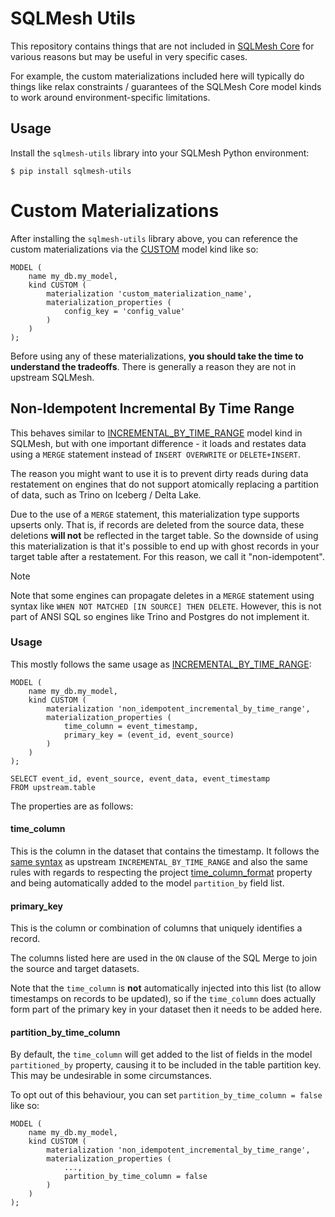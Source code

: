 # SQLMesh Utils

This repository contains things that are not included in [SQLMesh Core](https://github.com/TobikoData/sqlmesh/) for various reasons but may be useful in very specific cases.

For example, the custom materializations included here will typically do things like relax constraints / guarantees of the SQLMesh Core model kinds to work around environment-specific limitations.

## Usage

Install the `sqlmesh-utils` library into your SQLMesh Python environment:

```
$ pip install sqlmesh-utils
```

# Custom Materializations

After installing the `sqlmesh-utils` library above, you can reference the custom materializations via the [CUSTOM](https://sqlmesh.readthedocs.io/en/stable/guides/custom_materializations/) model kind like so:

```
MODEL (
    name my_db.my_model,
    kind CUSTOM (
        materialization 'custom_materialization_name',
        materialization_properties (
            config_key = 'config_value'
        )
    )
);
```

Before using any of these materializations, **you should take the time to understand the tradeoffs**. There is generally a reason they are not in upstream SQLMesh.

## Non-Idempotent Incremental By Time Range

This behaves similar to [INCREMENTAL_BY_TIME_RANGE](https://sqlmesh.readthedocs.io/en/stable/concepts/models/model_kinds/#incremental_by_time_range) model kind in SQLMesh, but with one important difference - it loads and restates data using a `MERGE` statement instead of `INSERT OVERWRITE` or `DELETE+INSERT`.

The reason you might want to use it is to prevent dirty reads during data restatement on engines that do not support atomically replacing a partition of data, such as Trino on Iceberg / Delta Lake.

Due to the use of a `MERGE` statement, this materialization type supports upserts only. That is, if records are deleted from the source data, these deletions **will not** be reflected in the target table. So the downside of using this materialization is that it's possible to end up with ghost records in your target table after a restatement. For this reason, we call it "non-idempotent".

> [!NOTE]
> Note that some engines can propagate deletes in a `MERGE` statement using syntax like `WHEN NOT MATCHED [IN SOURCE] THEN DELETE`. However, this is not part of ANSI SQL so engines like Trino and Postgres do not implement it.

### Usage

This mostly follows the same usage as [INCREMENTAL_BY_TIME_RANGE](https://sqlmesh.readthedocs.io/en/stable/concepts/models/model_kinds/#incremental_by_time_range):

```
MODEL (
    name my_db.my_model,
    kind CUSTOM (
        materialization 'non_idempotent_incremental_by_time_range',
        materialization_properties (
            time_column = event_timestamp,
            primary_key = (event_id, event_source)
        )
    )
);

SELECT event_id, event_source, event_data, event_timestamp
FROM upstream.table
```

The properties are as follows:

#### time_column

This is the column in the dataset that contains the timestamp. It follows the [same syntax](https://sqlmesh.readthedocs.io/en/latest/concepts/models/model_kinds/#time-column) as upstream `INCREMENTAL_BY_TIME_RANGE` and also the same rules with regards to respecting the project [time_column_format](https://sqlmesh.readthedocs.io/en/stable/reference/configuration/#environments) property and being automatically added to the model `partition_by` field list.

#### primary_key

This is the column or combination of columns that uniquely identifies a record.

The columns listed here are used in the `ON` clause of the SQL Merge to join the source and target datasets.

Note that the `time_column` is **not** automatically injected into this list (to allow timestamps on records to be updated), so if the `time_column` does actually form part of the primary key in your dataset then it needs to be added here.

#### partition_by_time_column

By default, the `time_column` will get added to the list of fields in the model `partitioned_by` property, causing it to be included in the table partition key. This may be undesirable in some circumstances.

To opt out of this behaviour, you can set `partition_by_time_column = false` like so:

```
MODEL (
    name my_db.my_model,
    kind CUSTOM (
        materialization 'non_idempotent_incremental_by_time_range',
        materialization_properties (
            ...,
            partition_by_time_column = false
        )
    )
);
```